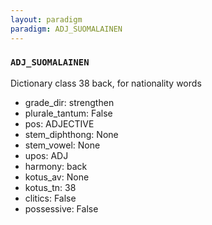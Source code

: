 ```yaml
---
layout: paradigm
paradigm: ADJ_SUOMALAINEN
---
```

### ` ADJ_SUOMALAINEN `

Dictionary class 38 back, for nationality words
* grade_dir: strengthen
* plurale_tantum: False
* pos: ADJECTIVE
* stem_diphthong: None
* stem_vowel: None
* upos: ADJ
* harmony: back
* kotus_av: None
* kotus_tn: 38
* clitics: False
* possessive: False
